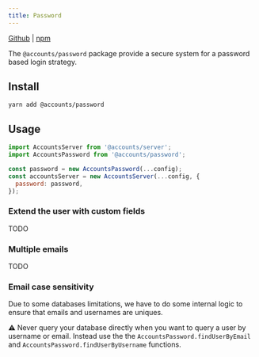 ```yaml
---
title: Password
---
```


[Github](https://github.com/accounts-js/accounts/tree/master/packages/password) |
[npm](https://www.npmjs.com/package/@accounts/password)

The `@accounts/password` package provide a secure system for a password based login strategy.

## Install

```
yarn add @accounts/password
```

## Usage

```javascript
import AccountsServer from '@accounts/server';
import AccountsPassword from '@accounts/password';

const password = new AccountsPassword(...config);
const accountsServer = new AccountsServer(...config, {
  password: password,
});
```

### Extend the user with custom fields

TODO

### Multiple emails

TODO

### Email case sensitivity

Due to some databases limitations, we have to do some internal logic to ensure that emails and usernames are uniques.

⚠️ Never query your database directly when you want to query a user by username or email. Instead use the the `AccountsPassword.findUserByEmail` and `AccountsPassword.findUserByUsername` functions.
